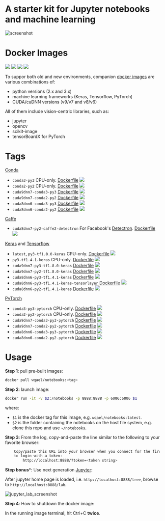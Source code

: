 # A starter kit for Jupyter notebooks and machine learning

![screenshot](https://user-images.githubusercontent.com/1386868/41513335-1caeb610-72d5-11e8-97a7-43bc21f41754.jpg)

# Docker Images

![](https://img.shields.io/docker/automated/wqael/notebooks.svg)
![](https://img.shields.io/docker/build/wqael/notebooks.svg)
![](https://img.shields.io/docker/pulls/wqael/notebooks.svg)
![](https://img.shields.io/docker/stars/wqael/notebooks.svg)

To suppor both old and new environments, companion [docker images](https://hub.docker.com/r/wqael/notebooks/) are various combinations of:
* python versions (2.x and 3.x)
* machine learning frameworks (Keras, Tensorflow, PyTorch)
* CUDA/cuDNN versions (v9/v7 and v8/v6)

All of them include vision-centric libraries, such as:
* jupyter
* opencv
* scikit-image
* tensorBoardX for PyTorch


# Tags

[Conda](https://conda.io/miniconda.html)

* `conda3-py3` CPU-only. [Dockerfile](docker/conda3-py3/Dockerfile) [![](https://images.microbadger.com/badges/image/wqael/notebooks:conda3-py3.svg)](https://microbadger.com/images/wqael/notebooks:conda3-py3)
* `conda2-py2` CPU-only. [Dockerfile](docker/conda2-py2/Dockerfile) [![](https://images.microbadger.com/badges/image/wqael/notebooks:conda2-py2.svg)](https://microbadger.com/images/wqael/notebooks:conda2-py2)
* `cuda9dnn7-conda3-py3` [Dockerfile](docker/cuda9dnn7-conda3-py3/Dockerfile) [![](https://images.microbadger.com/badges/image/wqael/notebooks:cuda9dnn7-conda3-py3.svg)](https://microbadger.com/images/wqael/notebooks:cuda9dnn7-conda3-py3)
* `cuda9dnn7-conda2-py2` [Dockerfile](docker/cuda9dnn7-conda2-py2/Dockerfile) [![](https://images.microbadger.com/badges/image/wqael/notebooks:cuda9dnn7-conda2-py2.svg)](https://microbadger.com/images/wqael/notebooks:cuda9dnn7-conda2-py2)
* `cuda8dnn6-conda3-py3` [Dockerfile](docker/cuda8dnn6-conda3-py3/Dockerfile) [![](https://images.microbadger.com/badges/image/wqael/notebooks:cuda8dnn6-conda3-py3.svg)](https://microbadger.com/images/wqael/notebooks:cuda8dnn6-conda3-py3)
* `cuda8dnn6-conda2-py2` [Dockerfile](docker/cuda8dnn6-conda2-py2/Dockerfile) [![](https://images.microbadger.com/badges/image/wqael/notebooks:cuda8dnn6-conda2-py2.svg)](https://microbadger.com/images/wqael/notebooks:cuda8dnn6-conda2-py2)

[Caffe](https://caffe2.ai/)

* `cuda8dnn7-py2-caffe2-detectron` For Facebook's [Detectron](https://github.com/facebookresearch/Detectron). [Dockerfile](docker/cuda8dnn7-py2-caffe2-detectron/Dockerfile) [![](https://images.microbadger.com/badges/image/wqael/notebooks:cuda8dnn7-py2-caffe2-detectron.svg)](https://microbadger.com/images/wqael/notebooks:cuda8dnn7-py2-caffe2-detectron)

[Keras](https://keras.io/) and [Tensorflow](https://www.tensorflow.org/)

* `latest`, `py3-tf1.8.0-keras` CPU-only. [Dockerfile](docker/py3-tf1.8.0-keras/Dockerfile) [![](https://images.microbadger.com/badges/image/wqael/notebooks:py3-tf1.8.0-keras.svg)](https://microbadger.com/images/wqael/notebooks:py3-tf1.8.0-keras)
* `py3-tf1.4.1-keras` CPU-only. [Dockerfile](docker/py3-tf1.4.1-keras/Dockerfile) [![](https://images.microbadger.com/badges/image/wqael/notebooks:py3-tf1.4.1-keras.svg)](https://microbadger.com/images/wqael/notebooks:py3-tf1.4.1-keras)
* `cuda9dnn7-py3-tf1.8.0-keras` [Dockerfile](docker/cuda9dnn7-py3-tf1.8.0-keras/Dockerfile) [![](https://images.microbadger.com/badges/image/wqael/notebooks:cuda9dnn7-py3-tf1.8.0-keras.svg)](https://microbadger.com/images/wqael/notebooks:cuda9dnn7-py3-tf1.8.0-keras)
* `cuda9dnn7-py2-tf1.8.0-keras` [Dockerfile](docker/cuda9dnn7-py2-tf1.8.0-keras/Dockerfile) [![](https://images.microbadger.com/badges/image/wqael/notebooks:cuda9dnn7-py2-tf1.8.0-keras.svg)](https://microbadger.com/images/wqael/notebooks:cuda9dnn7-py2-tf1.8.0-keras)
* `cuda8dnn6-py3-tf1.4.1-keras` [Dockerfile](docker/cuda8dnn6-py3-tf1.4.1-keras/Dockerfile) [![](https://images.microbadger.com/badges/image/wqael/notebooks:cuda8dnn6-py3-tf1.4.1-keras.svg)](https://microbadger.com/images/wqael/notebooks:cuda8dnn6-py3-tf1.4.1-keras)
* `cuda8dnn6-py3-tf1.4.1-keras-tensorlayer` [Dockerfile](docker/cuda8dnn6-py3-tf1.4.1-keras-tensorlayer/Dockerfile) [![](https://images.microbadger.com/badges/image/wqael/notebooks:cuda8dnn6-py3-tf1.4.1-keras-tensorlayer.svg)](https://microbadger.com/images/wqael/notebooks:cuda8dnn6-py3-tf1.4.1-keras-tensorlayer)
* `cuda8dnn6-py2-tf1.4.1-keras` [Dockerfile](docker/cuda8dnn6-py2-tf1.4.1-keras/Dockerfile) [![](https://images.microbadger.com/badges/image/wqael/notebooks:cuda8dnn6-py2-tf1.4.1-keras.svg)](https://microbadger.com/images/wqael/notebooks:cuda8dnn6-py2-tf1.4.1-keras)

[PyTorch](https://pytorch.org/)

* `conda3-py3-pytorch` CPU-only. [Dockerfile](docker/conda3-py3-pytorch/Dockerfile) [![](https://images.microbadger.com/badges/image/wqael/notebooks:conda3-py3-pytorch.svg)](https://microbadger.com/images/wqael/notebooks:conda3-py3-pytorch)
* `conda2-py2-pytorch` CPU-only. [Dockerfile](docker/conda2-py2-pytorch/Dockerfile) [![](https://images.microbadger.com/badges/image/wqael/notebooks:conda2-py2-pytorch.svg)](https://microbadger.com/images/wqael/notebooks:conda2-py2-pytorch)
* `cuda9dnn7-conda3-py3-pytorch` [Dockerfile](docker/cuda9dnn7-conda3-py3-pytorch/Dockerfile) [![](https://images.microbadger.com/badges/image/wqael/notebooks:cuda9dnn7-conda3-py3-pytorch.svg)](https://microbadger.com/images/wqael/notebooks:cuda9dnn7-conda3-py3-pytorch)
* `cuda9dnn7-conda2-py2-pytorch` [Dockerfile](docker/cuda9dnn7-conda2-py2-pytorch/Dockerfile) [![](https://images.microbadger.com/badges/image/wqael/notebooks:cuda9dnn7-conda2-py2-pytorch.svg)](https://microbadger.com/images/wqael/notebooks:cuda9dnn7-conda2-py2-pytorch)
* `cuda8dnn6-conda3-py3-pytorch` [Dockerfile](docker/cuda8dnn6-conda3-py3-pytorch/Dockerfile) [![](https://images.microbadger.com/badges/image/wqael/notebooks:cuda8dnn6-conda3-py3-pytorch.svg)](https://microbadger.com/images/wqael/notebooks:cuda8dnn6-conda3-py3-pytorch)
* `cuda8dnn6-conda2-py2-pytorch` [Dockerfile](docker/cuda8dnn6-conda2-py2-pytorch/Dockerfile) [![](https://images.microbadger.com/badges/image/wqael/notebooks:cuda8dnn6-conda2-py2-pytorch.svg)](https://microbadger.com/images/wqael/notebooks:cuda8dnn6-conda2-py2-pytorch)


# Usage

**Step 1**: pull pre-built images:

```sh
docker pull wqael/notebooks:<tag>
```

**Step 2**: launch image:

```sh
docker run -it -v $2:/notebooks -p 8888:8888 -p 6006:6006 $1
```

where:

* `$1` is the docker tag for this image, e.g. `wqael/notebooks:latest`.
* `$2` is the folder containing the notebooks on the host file system, e.g. clone this repo and use `~/notebooks`.


**Step 3**: From the log, copy-and-paste the line similar to the following to your favorite browser:

```sh
    Copy/paste this URL into your browser when you connect for the first time,
    to login with a token:
        http://localhost:8888/?token=<token string>
```

**Step bonus***: Use next generation [Jupyter](http://jupyterlab.readthedocs.io/en/latest/):

After jupyter home page is loaded, i.e. `http://localhost:8888/tree`, browse to `http://localhost:8888/lab`.

![jupyter_lab_screenshot](https://user-images.githubusercontent.com/1386868/38536941-ce8effb0-3cc6-11e8-936b-fe5d80fdc660.jpg)

**Step 4**: How to shutdown the docker image:

In the running image terminal, hit Ctrl+C **twice**.
